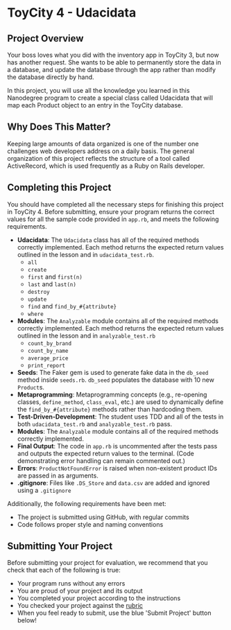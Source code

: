 # ToyCity 4 - Udacidata

## Project Overview

Your boss loves what you did with the inventory app in ToyCity 3, but now has another request. She wants to be able to permanently store the data in a database, and update the database through the app rather than modify the database directly by hand.

In this project, you will use all the knowledge you learned in this Nanodegree program to create a special class called Udacidata that will map each Product object to an entry in the ToyCity database.

## Why Does This Matter?

Keeping large amounts of data organized is one of the number one challenges web developers address on a daily basis. The general organization of this project reflects the structure of a tool called ActiveRecord, which is used frequently as a Ruby on Rails developer.

## Completing this Project

You should have completed all the necessary steps for finishing this project in ToyCity 4. Before submitting, ensure your program returns the correct values for all the sample code provided in `app.rb`, and meets the following requirements.

* **Udacidata**: The `Udacidata` class has all of the required methods correctly implemented. Each method returns the expected return values outlined in the lesson and in `udacidata_test.rb`.
    * `all`
    * `create`
    * `first` and `first(n)`
    * `last` and `last(n)`
    * `destroy`
    * `update`
    * `find` and `find_by_#{attribute}`
    * `where`
* **Modules**: The `Analyzable` module contains all of the required methods correctly implemented. Each method returns the expected return values outlined in the lesson and in `analyzable_test.rb`
    * `count_by_brand`
    * `count_by_name`
    * `average_price`
    * `print_report`
* **Seeds**: The Faker gem is used to generate fake data in the `db_seed` method inside `seeds.rb`. `db_seed` populates the database with 10 new `Product`s.
* **Metaprogramming**: Metaprogramming concepts (e.g., re-opening classes, `define_method`, `class_eval`, etc.) are used to dynamically define the `find_by_#{attribute}` methods rather than hardcoding them.
* **Test-Driven-Development**: The student uses TDD and all of the tests in both `udacidata_test.rb` and `analyzable_test.rb` pass.
* **Modules**: The `Analyzable` module contains all of the required methods correctly implemented.
* **Final Output**: The code in `app.rb` is uncommented after the tests pass and outputs the expected return values to the terminal. (Code demonstrating error handling can remain commented out.)
* **Errors**: `ProductNotFoundError` is raised when non-existent product IDs are passed in as arguments.
* **.gitignore**: Files like `.DS_Store` and `data.csv` are added and ignored using a `.gitignore`

Additionally, the following requirements have been met:

* The project is submitted using GitHub, with regular commits
* Code follows proper style and naming conventions

## Submitting Your Project

Before submitting your project for evaluation, we recommend that you check that each of the following is true:

* Your program runs without any errors
* You are proud of your project and its output
* You completed your project according to the instructions
* You checked your project against the [rubric](https://docs.google.com/document/d/1eXSL_d3Ie0tF04V1gTZSd4jAFx5DhuakiPoJpaF3BdQ/pub)
* When you feel ready to submit, use the blue 'Submit Project' button below!

